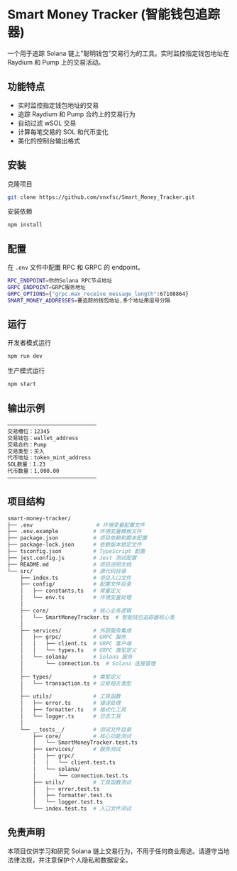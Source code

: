 # Smart Money Tracker (智能钱包追踪器)

一个用于追踪 Solana 链上"聪明钱包"交易行为的工具。实时监控指定钱包地址在 Raydium 和 Pump 上的交易活动。

## 功能特点

- 实时监控指定钱包地址的交易
- 追踪 Raydium 和 Pump 合约上的交易行为
- 自动过滤 wSOL 交易
- 计算每笔交易的 SOL 和代币变化
- 美化的控制台输出格式

## 安装
克隆项目
```bash
git clone https://github.com/vnxfsc/Smart_Money_Tracker.git
```
安装依赖
```bash
npm install
```

## 配置

在 `.env` 文件中配置 RPC 和 GRPC 的 endpoint。
```bash
RPC_ENDPOINT=你的Solana RPC节点地址
GRPC_ENDPOINT=GRPC服务地址
GRPC_OPTIONS={"grpc.max_receive_message_length":67108864}
SMART_MONEY_ADDRESSES=要追踪的钱包地址,多个地址用逗号分隔
```

## 运行
开发者模式运行
```bash
npm run dev
```
生产模式运行
```bash
npm start
```
## 输出示例
```bash
————————————————————————————
交易槽位：12345
交易钱包：wallet_address
交易合约：Pump
交易类型：买入
代币地址：token_mint_address
SOL数量：1.23
代币数量：1,000.00
————————————————————————————
```
## 项目结构
```bash
smart-money-tracker/
├── .env                    # 环境变量配置文件
├── .env.example           # 环境变量模板文件
├── package.json           # 项目依赖和脚本配置
├── package-lock.json      # 依赖版本锁定文件
├── tsconfig.json          # TypeScript 配置
├── jest.config.js         # Jest 测试配置
├── README.md              # 项目说明文档
└── src/                   # 源代码目录
    ├── index.ts           # 项目入口文件
    ├── config/            # 配置文件目录
    │   ├── constants.ts   # 常量定义
    │   └── env.ts         # 环境变量处理
    │
    ├── core/              # 核心业务逻辑
    │   └── SmartMoneyTracker.ts  # 智能钱包追踪器核心类
    │
    ├── services/          # 外部服务集成
    │   ├── grpc/          # GRPC 服务
    │   │   ├── client.ts  # GRPC 客户端
    │   │   └── types.ts   # GRPC 类型定义
    │   └── solana/        # Solana 服务
    │       └── connection.ts  # Solana 连接管理
    │
    ├── types/             # 类型定义
    │   └── transaction.ts # 交易相关类型
    │
    ├── utils/             # 工具函数
    │   ├── error.ts       # 错误处理
    │   ├── formatter.ts   # 格式化工具
    │   └── logger.ts      # 日志工具
    │
    └── __tests__/         # 测试文件目录
        ├── core/          # 核心功能测试
        │   └── SmartMoneyTracker.test.ts
        ├── services/      # 服务测试
        │   ├── grpc/
        │   │   └── client.test.ts
        │   └── solana/
        │       └── connection.test.ts
        ├── utils/         # 工具函数测试
        │   ├── error.test.ts
        │   ├── formatter.test.ts
        │   └── logger.test.ts
        └── index.test.ts  # 入口文件测试
```

## 免责声明
本项目仅供学习和研究 Solana 链上交易行为，不用于任何商业用途。请遵守当地法律法规，并注意保护个人隐私和数据安全。
